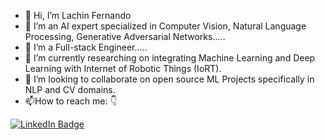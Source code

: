 - 👋 Hi, I’m Lachin Fernando
- 👀 I’m an AI expert specialized in Computer Vision, Natural Language Processing, Generative Adversarial Networks.....
- 👀 I’m a Full-stack Engineer.....
- 🌱 I’m currently researching on integrating Machine Learning and Deep Learning with Internet of Robotic Things (IoRT).
- 💞️ I’m looking to collaborate on open source ML Projects specifically in NLP and CV domains.
- :mailbox:How to reach me: :point_down:
<div id="badges">
  <a href="https://www.linkedin.com/in/lachin-fernando/">
    <img src="https://img.shields.io/badge/LinkedIn-blue?style=for-the-badge&logo=linkedin&logoColor=white" alt="LinkedIn Badge"/>
  </a>
</div>

<!---
LNF970203/LNF970203 is a ✨ special ✨ repository because its `README.md` (this file) appears on your GitHub profile.
You can click the Preview link to take a look at your changes.
--->
